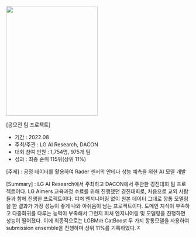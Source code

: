 <img src="https://user-images.githubusercontent.com/86222332/212373126-8d798c5d-9dad-4311-8470-a2a494a343bc.png" width='250' height='300'>

[공모전 팀 프로젝트]  
- 기간 : 2022.08
- 주최/주관 : LG AI Research, DACON
- 대회 참여 인원 : 1,754명, 975개 팀
- 성과 : 최종 순위 115위(상위 11%)

[주제] : 공정 데이터를 활용하여 Rader 센서의 안테나 성능 예측을 위한 AI 모델 개발  

[Summary] : LG AI Research에서 주최하고 DACON에서 주관한 경진대회 팀 프로젝트이다.
LG Aimers 교육과정 수료를 위해 진행했던 경진대회로, 처음으로 교외 사람들과 함께 진행한 프로젝트이다.
피처 엔지니어링 없이 원본 데이터 그대로 깡통 모델링을 한 결과가 가장 성능이 좋게 나와 아쉬움이 남는 프로젝트이다.
도메인 지식이 부족하고 다중회귀를 다루는 능력이 부족해서 그런지 피처 엔지니어링 및 모델링을 진행하면 성능이 떨어졌다.
이에 최종적으로는 LGBM과 CatBoost 두 가지 깡통모델을 사용하여 submission ensemble을 진행하며 상위 11%를 기록하였다.ㅈ
